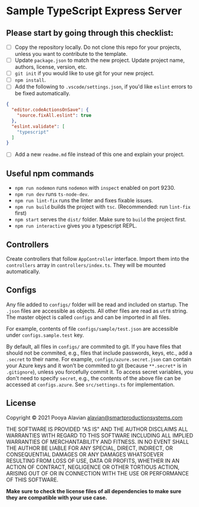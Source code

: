 # Sample TypeScript Express Server

## Please start by going through this checklist:
- [ ] Copy the repository locally. Do not clone this repo for your projects, unless you want to contribute to the template.
- [ ] Update `package.json` to match the new project. Update project name, authors, license, version, etc.
- [ ] `git init` if you would like to use git for your new project.
- [ ] `npm install`.
- [ ] Add the following to `.vscode/settings.json`, if you'd like `eslint` errors to be fixed automatically.
```json
{
  "editor.codeActionsOnSave": {
    "source.fixAll.eslint": true
  },
  "eslint.validate": [
    "typescript"
  ]
}
```
- [ ] Add a new `readme.md` file instead of this one and explain your project.

## Useful npm commands
- `npm run nodemon` runs `nodemon` with `inspect` enabled on port 9230.
- `npm run dev` runs `ts-node-dev`.
- `npm run lint-fix` runs the linter and fixes fixable issues.
- `npm run build` builds the project with `tsc`. (Recommended: run `lint-fix` first)
- `npm start` serves the `dist/` folder. Make sure to `build` the project first.
- `npm run interactive` gives you a typescript REPL.

## Controllers
Create controllers that follow `AppController` interface. Import them into the `controllers` array in `controllers/index.ts`. They will be mounted automatically.

## Configs
Any file added to `configs/` folder will be read and included on startup. 
The `.json` files are accessible as objects. All other files are read as `utf8` string. The master object is called `configs` and can be imported in all files.

For example, contents of file `configs/sample/test.json` are accessible under `configs.sample.test` key.

By default, all files in `configs/` are commited to git. If you have files that should not be commited, e.g., files that include passwords, keys, etc., add a `.secret` to their name. For example, `configs/azure.secret.json` can contain your Azure keys and it won't be commited to git (because `**.secret*` is in `.gitignore`), unless you forcefully commit it. To access secret variables, you don't need to specify `secret`, e.g., the contents of the above file can be accessed at `configs.azure`. See `src/settings.ts` for implementation.

## License
Copyright &copy; 2021 Pooya Alavian <alavian@smartproductionsystems.com>

THE SOFTWARE IS PROVIDED "AS IS" AND THE AUTHOR DISCLAIMS ALL WARRANTIES WITH REGARD TO THIS SOFTWARE INCLUDING ALL IMPLIED WARRANTIES OF MERCHANTABILITY AND FITNESS. IN NO EVENT SHALL THE AUTHOR BE LIABLE FOR ANY SPECIAL, DIRECT, INDIRECT, OR CONSEQUENTIAL DAMAGES OR ANY DAMAGES WHATSOEVER RESULTING FROM LOSS OF USE, DATA OR PROFITS, WHETHER IN AN ACTION OF CONTRACT, NEGLIGENCE OR OTHER TORTIOUS ACTION, ARISING OUT OF OR IN CONNECTION WITH THE USE OR PERFORMANCE OF THIS SOFTWARE.

**Make sure to check the license files of all dependencies to make sure they are compatible with your use case.**
